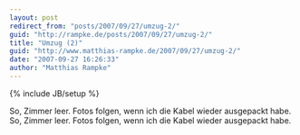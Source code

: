 ```yaml
---
layout: post
redirect_from: "posts/2007/09/27/umzug-2/"
guid: "http://rampke.de/posts/2007/09/27/umzug-2/"
title: "Umzug (2)"
guid: "http://www.matthias-rampke.de/2007/09/27/umzug-2/"
date: "2007-09-27 16:26:33"
author: "Matthias Rampke"
---
```

{% include JB/setup %}

So, Zimmer leer. Fotos folgen, wenn ich die Kabel wieder ausgepackt habe.
So, Zimmer leer. Fotos folgen, wenn ich die Kabel wieder ausgepackt habe.


